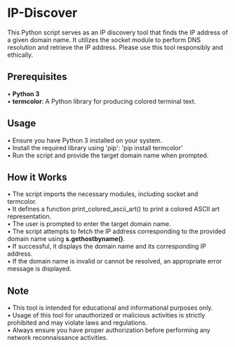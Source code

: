# IP-Discover
This Python script serves as an IP discovery tool that finds the IP address of a given domain name. It utilizes the socket module to perform DNS resolution and retrieve the IP address. Please use this tool responsibly and ethically.

## Prerequisites<br>
• **Python 3**<br>
• **termcolor**: A Python library for producing colored terminal text.<br>

## Usage<br>
• Ensure you have Python 3 installed on your system.<br>
• Install the required library using 'pip': 'pip install termcolor'<br>
• Run the script and provide the target domain name when prompted.<br>

## How it Works
• The script imports the necessary modules, including socket and termcolor.<br>
• It defines a function print_colored_ascii_art() to print a colored ASCII art representation.<br>
• The user is prompted to enter the target domain name.<br>
• The script attempts to fetch the IP address corresponding to the provided domain name using **s.gethostbyname()**.<br>
• If successful, it displays the domain name and its corresponding IP address.<br>
• If the domain name is invalid or cannot be resolved, an appropriate error message is displayed.<br>

## Note
• This tool is intended for educational and informational purposes only.<br>
• Usage of this tool for unauthorized or malicious activities is strictly prohibited and may violate laws and regulations.<br>
• Always ensure you have proper authorization before performing any network reconnaissance activities.<br>
